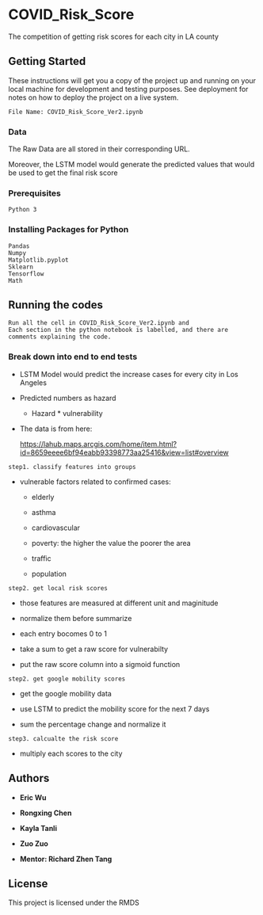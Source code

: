 # COVID_Risk_Score
The competition of getting risk scores for each city in LA county

## Getting Started

These instructions will get you a copy of the project up and running on your local machine for development and testing purposes. See deployment for notes on how to deploy the project on a live system.

```
File Name: COVID_Risk_Score_Ver2.ipynb
```
### Data

The Raw Data are all stored in their corresponding URL.

Moreover, the LSTM model would generate the predicted values that would be used to get the final risk score

### Prerequisites

```
Python 3
```

### Installing Packages for Python

```
Pandas
Numpy
Matplotlib.pyplot
Sklearn  
Tensorflow
Math
```

## Running the codes

```
Run all the cell in COVID_Risk_Score_Ver2.ipynb and 
Each section in the python notebook is labelled, and there are comments explaining the code.
```

### Break down into end to end tests



* LSTM Model would predict the increase cases for every city in Los Angeles

* Predicted numbers as hazard

  * Hazard * vulnerability


* The data is from here:

  https://lahub.maps.arcgis.com/home/item.html?id=8659eeee6bf94eabb93398773aa25416&view=list#overview

```step1. classify features into groups```

* vulnerable factors related to confirmed cases:

  * elderly

  * asthma

  * cardiovascular

  * poverty: the higher the value the poorer the area

  * traffic

  * population


```step2. get local risk scores```

* those features are measured at different unit and maginitude

* normalize them before summarize

* each entry bocomes 0 to 1

* take a sum to get a raw score for vulnerabilty

* put the raw score column into a sigmoid function


```step2. get google mobility scores```

* get the google mobility data 

* use LSTM to predict the mobility score for the next 7 days

* sum the percentage change and normalize it


```step3. calcualte the risk score```

* multiply each scores to the city



## Authors

* **Eric Wu** 
* **Rongxing Chen**
* **Kayla Tanli**
* **Zuo Zuo**

* **Mentor: Richard Zhen Tang**

## License

This project is licensed under the RMDS


